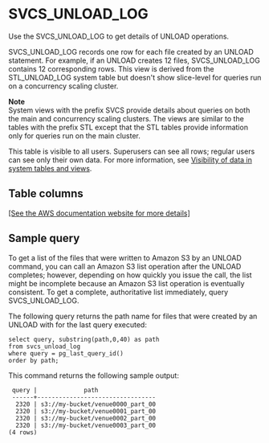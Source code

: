 # SVCS\_UNLOAD\_LOG<a name="r_SVCS_UNLOAD_LOG"></a>

Use the SVCS\_UNLOAD\_LOG to get details of UNLOAD operations\.

SVCS\_UNLOAD\_LOG records one row for each file created by an UNLOAD statement\. For example, if an UNLOAD creates 12 files, SVCS\_UNLOAD\_LOG contains 12 corresponding rows\. This view is derived from the STL\_UNLOAD\_LOG system table but doesn't show slice\-level for queries run on a concurrency scaling cluster\. 

**Note**  
System views with the prefix SVCS provide details about queries on both the main and concurrency scaling clusters\. The views are similar to the tables with the prefix STL except that the STL tables provide information only for queries run on the main cluster\.

This table is visible to all users\. Superusers can see all rows; regular users can see only their own data\. For more information, see [Visibility of data in system tables and views](c_visibility-of-data.md)\.

## Table columns<a name="r_SVCS_UNLOAD_LOG-table-columns"></a>

[\[See the AWS documentation website for more details\]](http://docs.aws.amazon.com/redshift/latest/dg/r_SVCS_UNLOAD_LOG.html)

## Sample query<a name="r_SVCS_UNLOAD_LOG-sample-query"></a>

To get a list of the files that were written to Amazon S3 by an UNLOAD command, you can call an Amazon S3 list operation after the UNLOAD completes; however, depending on how quickly you issue the call, the list might be incomplete because an Amazon S3 list operation is eventually consistent\. To get a complete, authoritative list immediately, query SVCS\_UNLOAD\_LOG\.

The following query returns the path name for files that were created by an UNLOAD with for the last query executed:

```
select query, substring(path,0,40) as path
from svcs_unload_log
where query = pg_last_query_id()
order by path;
```

This command returns the following sample output: 

```
 query |             path
 ------+---------------------------------
  2320 | s3://my-bucket/venue0000_part_00
  2320 | s3://my-bucket/venue0001_part_00
  2320 | s3://my-bucket/venue0002_part_00
  2320 | s3://my-bucket/venue0003_part_00
(4 rows)
```